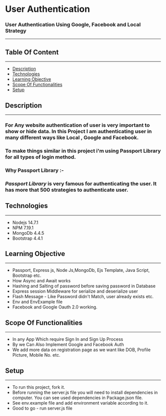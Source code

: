 # User Authentication

### User Authentication Using Google, Facebook and Local Strategy

---

## Table Of Content

---

- [Description](#description)
- [Technologies](#technologies)
- [Learning Objective](#learning-objective)
- [Scope Of Functionalities](#scope-of-functionalities)
- [Setup](#setup)

## Description

---

### For Any website authentication of user is very important to show or hide data. In this Project I am authenticating user in many different ways like **Local** , **Google** and **Facebook**.

### To make things similar in this project i'm using **Passport Library** for all types of login method.

### Why Passport Library :-

### _Passport Library_ is very famous for authenticating the user. It has more that 500 strategies to authenticate user.

## Technologies

---

- Nodejs 14.7.1
- NPM 7.19.1
- MongoDb 4.4.5
- Bootstrap 4.4.1

## Learning Objective

---

- Passport, Express js, Node Js,MongoDb, Ejs Template, Java Script, Bootstrap etc.
- How Async and Await works
- Hashing and Salting of password before saving password in Database
- Express session Middleware for serialize and deserialize user
- Flash Message - Like Password didn't Match, user already exists etc.
- Env and EnvExample file
- Facebook and Google Oauth 2.0 working.

## Scope Of Functionalities
---
- In any App Which require Sign In and Sign Up Process
- By we Can Also Implement Google and Facebook Auth
- We add more data on registration page as we want like DOB, Profile Picture, Mobile No. etc.
## Setup

---

- To run this project, fork it.
- Before running the server.js file you will need to install dependencies in computer. You can see used dependencies in Package.json file.
- See env.example file and add environment variable according to it.
- Good to go - run server.js file
